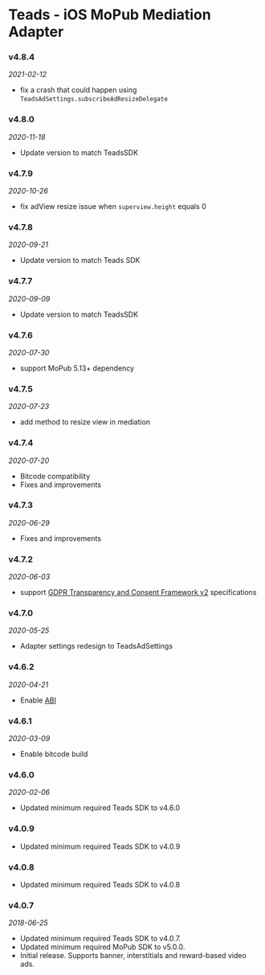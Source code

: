 # Teads - iOS MoPub Mediation Adapter

### v4.8.4
_2021-02-12_
- fix a crash that could happen using `TeadsAdSettings.subscribeAdResizeDelegate`

### v4.8.0
_2020-11-18_
- Update version to match TeadsSDK

### v4.7.9
_2020-10-26_
- fix adView resize issue when `superview.height` equals 0

### v4.7.8
_2020-09-21_
 - Update version to match Teads SDK

### v4.7.7
_2020-09-09_
- Update version to match TeadsSDK

### v4.7.6
_2020-07-30_
- support MoPub 5.13+ dependency

### v4.7.5
_2020-07-23_
- add method to resize view in mediation

### v4.7.4
_2020-07-20_
- Bitcode compatibility
- Fixes and improvements

### v4.7.3
_2020-06-29_
- Fixes and improvements

### v4.7.2
_2020-06-03_
- support [GDPR Transparency and Consent Framework v2](https://github.com/InteractiveAdvertisingBureau/GDPR-Transparency-and-Consent-Framework/blob/master/TCFv2/IAB%20Tech%20Lab%20-%20CMP%20API%20v2.md) specifications

### v4.7.0
_2020-05-25_
- Adapter settings redesign to TeadsAdSettings

### v4.6.2
_2020-04-21_
- Enable [ABI](https://swift.org/blog/abi-stability-and-more/)

### v4.6.1
_2020-03-09_
- Enable bitcode build

### v4.6.0
_2020-02-06_
- Updated minimum required Teads SDK to v4.6.0

### v4.0.9
- Updated minimum required Teads SDK to v4.0.9

### v4.0.8
- Updated minimum required Teads SDK to v4.0.8

### v4.0.7
_2018-06-25_
- Updated minimum required Teads SDK to v4.0.7.
- Updated minimum required MoPub SDK to v5.0.0.
- Initial release. Supports banner, interstitials and reward-based video ads.
